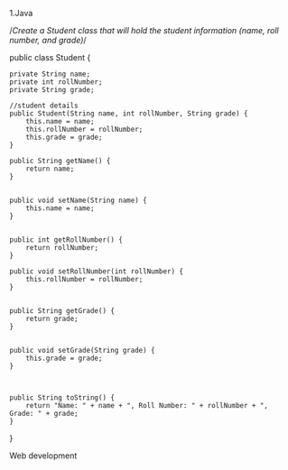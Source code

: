 1.Java 

/*Create a Student class that will hold the 
student information (name, roll number, and grade)*/



public class Student {

    private String name;
    private int rollNumber;
    private String grade;

    //student details
    public Student(String name, int rollNumber, String grade) {
        this.name = name;
        this.rollNumber = rollNumber;
        this.grade = grade;
    }

    public String getName() {
        return name;
    }

   
    public void setName(String name) {
        this.name = name;
    }

    
    public int getRollNumber() {
        return rollNumber;
    }

    public void setRollNumber(int rollNumber) {
        this.rollNumber = rollNumber;
    }

   
    public String getGrade() {
        return grade;
    }

  
    public void setGrade(String grade) {
        this.grade = grade;
    }

    
   
    public String toString() {
        return "Name: " + name + ", Roll Number: " + rollNumber + ", Grade: " + grade;
    }
}









Web development 


